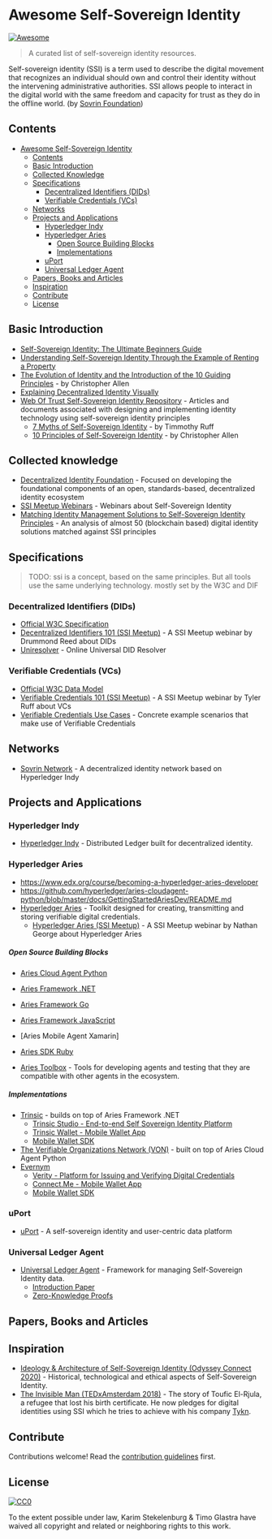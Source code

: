 # Awesome Self-Sovereign Identity

[![Awesome](https://awesome.re/badge.svg)](https://awesome.re)

> A curated list of self-sovereign identity resources.

Self-sovereign identity (SSI) is a term used to describe the digital movement that recognizes an individual should own and control their identity without the intervening administrative authorities. SSI allows people to interact in the digital world with the same freedom and capacity for trust as they do in the offline world. (by [Sovrin Foundation](https://sovrin.org/faq/what-is-self-sovereign-identity))

## Contents

- [Awesome Self-Sovereign Identity](#awesome-self-sovereign-identity)
  - [Contents](#contents)
  - [Basic Introduction](#basic-introduction)
  - [Collected Knowledge](#collected-knowledge)
  - [Specifications](#specifications)
    - [Decentralized Identifiers (DIDs)](#decentralized-identifiers-dids)
    - [Verifiable Credentials (VCs)](#verifiable-credentials-vcs)
  - [Networks](#networks)
  - [Projects and Applications](#projects-and-applications)
    - [Hyperledger Indy](#hyperledger-indy)
    - [Hyperledger Aries](#hyperledger-aries)
        - [Open Source Building Blocks](#open-source-building-blocks)
        - [Implementations](#implementations)
    - [uPort](#uport)
    - [Universal Ledger Agent](#universal-ledger-agent)
  - [Papers, Books and Articles](#papers-books-and-articles)
  - [Inspiration](#inspiration)
  - [Contribute](#contribute)
  - [License](#license)

## Basic Introduction

- [Self-Sovereign Identity: The Ultimate Beginners Guide](https://tykn.tech/self-sovereign-identity/)
- [Understanding Self-Sovereign Identity Through the Example of Renting a Property](https://www.youtube.com/watch?v=81GkdBRmsbE)
- [The Evolution of Identity and the Introduction of the 10 Guiding Principles](http://www.lifewithalacrity.com/2016/04/the-path-to-self-soverereign-identity.html) - by Christopher Allen
- [Explaining Decentralized Identity Visually](https://www.youtube.com/watch?v=Ew-_F-OtDFI)
- [Web Of Trust Self-Sovereign Identity Repository](https://github.com/WebOfTrustInfo/self-sovereign-identity) - Articles and documents associated with designing and implementing identity technology using self-sovereign identity principles
  - [7 Myths of Self-Sovereign Identity](https://github.com/WebOfTrustInfo/self-sovereign-identity/blob/master/7-myths-of-self-sovereign-identity.md) - by Timmothy Ruff
  - [10 Principles of Self-Sovereign Identity](https://github.com/WebOfTrustInfo/self-sovereign-identity/blob/master/self-sovereign-identity-principles.md) - by Christopher Allen

## Collected knowledge

- [Decentralized Identity Foundation](https://identity.foundation) - Focused on developing the foundational components of an open, standards-based, decentralized identity ecosystem
- [SSI Meetup Webinars](https://ssimeetup.org/blog) - Webinars about Self-Sovereign Identity
- [Matching Identity Management Solutions to Self-Sovereign Identity Principles](https://www.slideshare.net/TommyKoens/matching-identity-management-solutions-to-selfsovereign-identity-principles/1) - An analysis of almost 50 (blockchain based) digital identity solutions matched against SSI principles

## Specifications

> TODO: ssi is a concept, based on the same principles. But all tools use the same underlying technology. mostly set by the W3C and DIF

### Decentralized Identifiers (DIDs)

- [Official W3C Specification](https://w3c-ccg.github.io/did-spec/)
- [Decentralized Identifiers 101 (SSI Meetup)](https://ssimeetup.org/decentralized-identifiers-did-fundamental-block-self-sovereign-identity-drummond-reed-webinar-2/) - A SSI Meetup webinar by Drummond Reed about DIDs
- [Uniresolver](https://uniresolver.io/) - Online Universal DID Resolver

### Verifiable Credentials (VCs)

- [Official W3C Data Model](https://www.w3.org/TR/vc-data-model/)
- [Verifiable Credentials 101 (SSI Meetup)](https://ssimeetup.org/verifiable-credentials-101-ssi-tyler-ruff-webinar-11/) - A SSI Meetup webinar by Tyler Ruff about VCs
- [Verifiable Credentials Use Cases](https://www.w3.org/TR/vc-use-cases/) - Concrete example scenarios that make use of Verifiable Credentials

## Networks

- [Sovrin Network](https://sovrin.org/) - A decentralized identity network based on Hyperledger Indy

## Projects and Applications

### Hyperledger Indy

- [Hyperledger Indy](https://www.hyperledger.org/projects/hyperledger-indy) - Distributed Ledger built for decentralized identity.

### Hyperledger Aries

- https://www.edx.org/course/becoming-a-hyperledger-aries-developer
- https://github.com/hyperledger/aries-cloudagent-python/blob/master/docs/GettingStartedAriesDev/README.md
- [Hyperledger Aries](https://github.com/hyperledger/aries) - Toolkit designed for creating, transmitting and storing verifiable digital credentials.
  - [Hyperledger Aries (SSI Meetup)](https://ssimeetup.org/hyperledger-aries-open-source-interoperable-identity-solutions-nathan-george-webinar-30/) - A SSI Meetup webinar by Nathan George about Hyperledger Aries

##### Open Source Building Blocks

- [Aries Cloud Agent Python](https://github.com/hyperledger/aries-cloudagent-python)
- [Aries Framework .NET](https://github.com/hyperledger/aries-framework-dotnet)
- [Aries Framework Go](https://github.com/hyperledger/aries-framework-go)
- [Aries Framework JavaScript](https://github.com/hyperledger/aries-framework-javascript)
- [Aries Mobile Agent Xamarin]
- [Aries SDK Ruby](https://github.com/hyperledger/aries-sdk-ruby)

- [Aries Toolbox](https://github.com/hyperledger/aries-toolbox) - Tools for developing agents and testing that they are compatible with other agents in the ecosystem.

##### Implementations

- [Trinsic](https://trinsic.id/) - builds on top of Aries Framework .NET
  - [Trinsic Studio - End-to-end Self Sovereign Identity Platform](https://trinsic.id/trinsic-studio/)
  - [Trinsic Wallet - Mobile Wallet App](https://trinsic.id/trinsic-wallet/)
  - [Mobile Wallet SDK](https://trinsic.id/mobile-wallet-sdk/)
- [The Verifiable Organizations Network (VON)](https://github.com/bcgov/von) - built on top of Aries Cloud Agent Python
- [Evernym](https://www.evernym.com/)
  - [Verity - Platform for Issuing and Verifying Digital Credentials](https://www.evernym.com/products/)
  - [Connect.Me - Mobile Wallet App](https://www.evernym.com/products/)
  - [Mobile Wallet SDK](https://www.evernym.com/products/)

### uPort

- [uPort](https://www.uport.me/) - A self-sovereign identity and user-centric data platform

### Universal Ledger Agent

- [Universal Ledger Agent](https://github.com/rabobank-blockchain/universal-ledger-agent) - Framework for managing Self-Sovereign Identity data.
  - [Introduction Paper](https://github.com/WebOfTrustInfo/rwot8-barcelona/blob/master/topics-and-advance-readings/universal-ledger-agent.md)
  - [Zero-Knowledge Proofs](https://github.com/WebOfTrustInfo/rwot9-prague/blob/master/topics-and-advance-readings/zero-knowledge-proofs-and-vc-in-social-housing.md)

## Papers, Books and Articles

## Inspiration

- [Ideology & Architecture of Self-Sovereign Identity (Odyssey Connect 2020)](https://youtu.be/JzM_Brpk95E) -  Historical, technological and ethical aspects of Self-Sovereign Identity.
- [The Invisible Man (TEDxAmsterdam 2018)](https://www.youtube.com/watch?v=6OfcbgcxGNM) - The story of Toufic El-Rjula, a refugee that lost his birth certificate. He now pledges for digital identities using SSI which he tries to achieve with his company [Tykn](https://tykn.tech).


## Contribute

Contributions welcome! Read the [contribution guidelines](contributing.md) first.

## License

[![CC0](https://mirrors.creativecommons.org/presskit/buttons/88x31/svg/cc-zero.svg)](https://creativecommons.org/publicdomain/zero/1.0)

To the extent possible under law, Karim Stekelenburg &amp; Timo Glastra have waived all copyright and
related or neighboring rights to this work.
